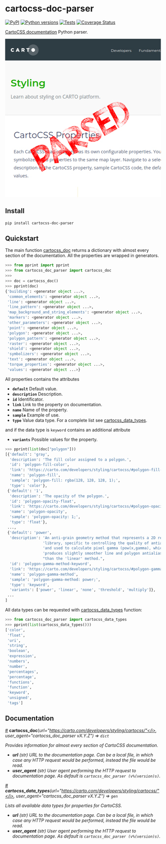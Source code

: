 # cartocss-doc-parser

[![PyPI][pypi-version-image]][pypi-link]
[![Python versions][pypi-pyversions-image]][pypi-link]
[![Tests][tests-image]][tests-link]
[![Coverage Status][coverage-image]][coverage-link]


[CartoCSS documentation][cartocss-doc-link] Python parser.

<p align="center">
  <img width="512" height="512" src="https://raw.githubusercontent.com/mondeja/cartocss-doc-parser/master/cartocss-doc-parsed.png">
</p>

## Install

```bash
pip install cartocss-doc-parser
```

## Quickstart

The main function [cartocss_doc](#cartocss_doc) returns a dictionary with
almost every section of the documentation. All the properties are wrapped in
generators.

```python
>>> from pprint import pprint
>>> from cartocss_doc_parser import cartocss_doc
>>>
>>> doc = cartocss_doc()
>>> pprint(doc)
{'building': <generator object ...>,
 'common_elements': <generator object ...>,
 'line': <generator object ...>,
 'line_pattern': <generator object ...>,
 'map_background_and_string_elements': <generator object ...>,
 'markers': <generator object ...>,
 'other_parameters': <generator object ...>,
 'point': <generator object ...>,
 'polygon': <generator object ...>,
 'polygon_pattern': <generator object ...>,
 'raster': <generator object ...>,
 'shield': <generator object ...>,
 'symbolizers': <generator object ...>,
 'text': <generator object ...>,
 'torque_properties': <generator object ...>,
 'values': <generator object ...>}
```

All properties contains the attributes

- **`default`** Default value.
- **`description`** Description.
- **`id`** Identificator.
- **`link`** Link to the property on documentation.
- **`name`** Name of the property.
- **`sample`** Example of use.
- **`type`** Value data type. For a complete list see
 [cartocss_data_types](#cartocss_data_types).

and if the data type is `keyword` contains an additional attribute

- **`variants`** Possible values for the property.

```python
>>> pprint(list(doc["polygon"]))
[{'default': 'gray',
  'description': 'The fill color assigned to a polygon.',
  'id': 'polygon-fill-color',
  'link': 'https://carto.com/developers/styling/cartocss/#polygon-fill-color',
  'name': 'polygon-fill',
  'sample': 'polygon-fill: rgba(128, 128, 128, 1);',
  'type': 'color'},
 {'default': '1',
  'description': 'The opacity of the polygon.',
  'id': 'polygon-opacity-float',
  'link': 'https://carto.com/developers/styling/cartocss/#polygon-opacity-float',
  'name': 'polygon-opacity',
  'sample': 'polygon-opacity: 1;',
  'type': 'float'},
 ...,
 {'default': 'power',
  'description': 'An anti-grain geometry method that represents a 2D rendering '
                 'library, specific to controlling the quality of antialiasing '
                 'and used to calculate pixel gamma (pow(x,gamma), which '
                 'produces slightly smoother line and polygon antialiasing '
                 "than the 'linear' method.",
  'id': 'polygon-gamma-method-keyword',
  'link': 'https://carto.com/developers/styling/cartocss/#polygon-gamma-method-keyword',
  'name': 'polygon-gamma-method',
  'sample': 'polygon-gamma-method: power;',
  'type': 'keyword',
  'variants': ['power', 'linear', 'none', 'threshold', 'multiply']},
 ...
]
```

All data types can be requested with [cartocss_data_types](#cartocss_data_types) function:

```python
>>> from cartocss_doc_parser import cartocss_data_types
>>> pprint(list(cartocss_data_types()))
['color',
 'float',
 'uri',
 'string',
 'boolean',
 'expression',
 'numbers',
 'number',
 'percentages',
 'percentage',
 'functions',
 'function',
 'keyword',
 'unsigned',
 'tags']
```

## Documentation

<a name="cartocss_doc" href="#cartocss_doc">#</a> <b>cartocss_doc</b>(<i>url="https://carto.com/developers/styling/cartocss/"</i>, <i>user_agent="cartocss_doc_parser vX.Y.Z"</i>) ⇒ `dict`

Provides information for almost every section of CartoCSS documentation.

- **url** (str) URL to the documentation page. Can be a local file, in which
 case any HTTP request would be performed, instead the file would be read.
- **user_agent** (str) User agent performing the HTTP request to documentation
 page. As default is `cartocss_doc_parser (v%(version)s)`.

<a name="cartocss_data_types" href="#cartocss_data_types">#</a> <b>cartocss_data_types</b>(<i>url="https://carto.com/developers/styling/cartocss/"</i>, <i>user_agent="cartocss_doc_parser vX.Y.Z"</i>) ⇒ `gen`

Lists all available data types for properties for CartoCSS.

- **url** (str) URL to the documentation page. Can be a local file, in which
 case any HTTP request would be performed, instead the file would be read.
- **user_agent** (str) User agent performing the HTTP request to documentation
 page. As default is `cartocss_doc_parser (v%(version)s)`.

[pypi-link]: https://pypi.org/project/cartocss-doc-parser
[pypi-version-image]: https://img.shields.io/pypi/v/cartocss-doc-parser
[pypi-pyversions-image]: https://img.shields.io/pypi/pyversions/cartocss-doc-parser
[tests-image]: https://img.shields.io/github/workflow/status/mondeja/cartocss-doc-parser/Test
[tests-link]: https://github.com/mondeja/cartocss-doc-parser/actions?query=workflow%3ATest
[coverage-image]: https://coveralls.io/repos/github/mondeja/cartocss-doc-parser/badge.svg
[coverage-link]: https://coveralls.io/github/mondeja/cartocss-doc-parser
[cartocss-doc-link]: https://carto.com/developers/styling/cartocss
